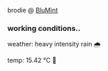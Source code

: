 brodie @ [BluMint](https://www.linkedin.com/company/blumint-io/)

<!--weather_start-->
### working conditions..

weather: heavy intensity rain 🌧️

temp: 15.42 °C 👕

<!--weather_end-->
